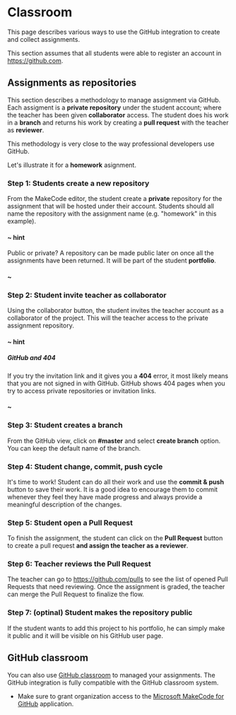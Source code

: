 # Classroom

This page describes various ways to use the GitHub integration to create and collect assignments.

This section assumes that all students were able to register an account in https://github.com.

## Assignments as repositories

This section describes a methodology to manage assignment via GitHub. 
Each assigment is a **private repository** under the student account; where the teacher has been given **collaborator** access.
The student does his work in a **branch** and returns his work by creating a **pull request** with the teacher as **reviewer**.

This methodology is very close to the way professional developers use GitHub.

Let's illustrate it for a **homework** asignment.

### Step 1: Students create a new repository 

From the MakeCode editor, the student create a **private** repository for the assignment that will be hosted under their account. 
Students should all name the repository with the assignment name (e.g. "homework" in this example).

#### ~ hint

Public or private? A repository can be made public later on once all the assignments have been returned. It will be part of the student **portfolio**.

#### ~

### Step 2: Student invite teacher as collaborator

Using the collaborator button, the student invites the teacher account as a collaborator of the project. This will the teacher access to the private assignment repository.

#### ~ hint

##### GitHub and 404

If you try the invitation link and it gives you a **404** error, it most likely means that you are not signed in with GitHub. GitHub shows 404 pages when you try to access private repositories or invitation links.

#### ~

### Step 3: Student creates a branch

From the GitHub view, click on **#master** and select **create branch** option. You can keep the default name of the branch.

### Step 4: Student change, commit, push cycle

It's time to work! Student can do all their work and use the **commit & push** button to save their work. It is a good idea to encourage them to commit whenever they feel
they have made progress and always provide a meaningful description of the changes.

### Step 5: Student open a Pull Request

To finish the assignment, the student can click on the **Pull Request** button to create a pull request **and assign the teacher as a reviewer**.

### Step 6: Teacher reviews the Pull Request

The teacher can go to https://github.com/pulls to see the list of opened Pull Requests that need reviewing. 
Once the assignment is graded, the teacher can merge the Pull Request to finalize the flow.

### Step 7: (optinal) Student makes the repository public

If the student wants to add this project to his portfolio, he can simply make it public and it will be visible on his GitHub user page.

## GitHub classroom

You can also use [GitHub classroom](https://classroom.github.com) to managed your assignments. The GitHub integration is fully compatible with the GitHub classroom system.

* Make sure to grant organization access to the [Microsoft MakeCode for GitHub](https://github.com/settings/connections/applications/1919c4da46b6e87c4469) application.